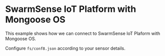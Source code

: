 # SwarmSense IoT Platform with Mongoose OS

This example shows how we can connect to SwarmSense IoT Plaform with Mongoose OS.

Configure `fs/conf8.json` according to your sensor details.
